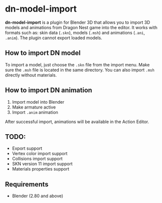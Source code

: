 # dn-model-import

**dn-model-import** is a plugin for Blender 3D that allows you to import 3D models
and animations from Dragon Nest game into the editor.
It works with formats such as: skin data (`.skn`), models (`.msh`) and animations (`.ani`, `.anim`).
The plugin cannot export loaded models.

## How to import DN model
To import a model, just choose the `.skn` file from the import menu. Make sure the `.msh` file is located in the same directory. You can also import `.msh` directly without materials.

## How to import DN animation
1. Import model into Blender
2. Make armature active
3. Import `.anim` animation

After successful import, animations will be available in the Action Editor.

## TODO:
* Export support
* Vertex color import support
* Collisions import support
* SKN version 11 import support
* Materials properties support

## Requirements
* Blender (2.80 and above)
